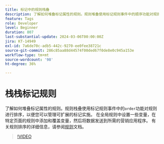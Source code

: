 ```yaml
---
title: 标记中的规则栈叠
description: 了解如何堆叠标记属性的规则。规则堆叠使用标记规则事件中的顺序功能对规则进行排序，以便您可以管理可扩展的标记实施。
feature: Tags
role: Developer
level: Beginner
duration: 807
last-substantial-update: 2024-03-06T00:00:00Z
jira: KT-14949
exl-id: 7a6de70c-adb5-442c-9270-ee0fee38721c
source-git-commit: 286c85aa88d44574f00ded67f0de8e0c945a153e
workflow-type: tm+mt
source-wordcount: '98'
ht-degree: 36%

---
```


# 栈栈标记规则

了解如何堆叠标记属性的规则。规则栈叠使用标记规则事件中的`order`功能对规则进行排序，以便您可以管理可扩展的标记实施。 在全局规则中设置一些变量，在特定页面的规则中添加和覆盖变量，然后将数据发送到所需的营销应用程序。 有关规则排序的详细信息，请参阅[规则](https://experienceleague.adobe.com/docs/experience-platform/tags/ui/rules.html?lang=zh-Hans#rule-ordering)文档。

>[!VIDEO](https://video.tv.adobe.com/v/3454037/?learn=on&enablevpops&captions=chi_hans)
